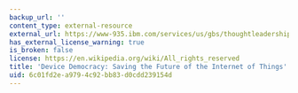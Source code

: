 ```yaml
---
backup_url: ''
content_type: external-resource
external_url: https://www-935.ibm.com/services/us/gbs/thoughtleadership/internetofthings/
has_external_license_warning: true
is_broken: false
license: https://en.wikipedia.org/wiki/All_rights_reserved
title: 'Device Democracy: Saving the Future of the Internet of Things'
uid: 6c01fd2e-a979-4c92-bb83-d0cdd239154d
---
```

